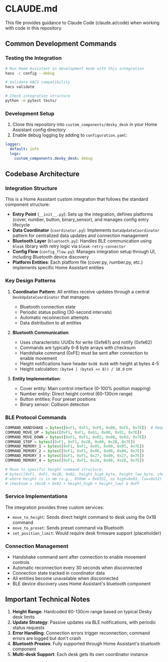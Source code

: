 # CLAUDE.md

This file provides guidance to Claude Code (claude.ai/code) when working with code in this repository.

## Common Development Commands

### Testing the Integration
```bash
# Run Home Assistant in development mode with this integration
hass -c config --debug

# Validate HACS compatibility
hacs validate

# Check integration structure
python -m pytest tests/
```

### Development Setup
1. Clone this repository into `custom_components/desky_desk` in your Home Assistant config directory
2. Enable debug logging by adding to `configuration.yaml`:
```yaml
logger:
  default: info
  logs:
    custom_components.desky_desk: debug
```

## Codebase Architecture

### Integration Structure
This is a Home Assistant custom integration that follows the standard component structure:

- **Entry Point** (`__init__.py`): Sets up the integration, defines platforms (cover, number, button, binary_sensor), and manages config entry lifecycle
- **Data Coordinator** (`coordinator.py`): Implements `DataUpdateCoordinator` pattern for centralized data updates and connection management
- **Bluetooth Layer** (`bluetooth.py`): Handles BLE communication using `bleak` library with retry logic via `bleak-retry-connector`
- **Config Flow** (`config_flow.py`): Manages integration setup through UI, including Bluetooth device discovery
- **Platform Entities**: Each platform file (cover.py, number.py, etc.) implements specific Home Assistant entities

### Key Design Patterns

1. **Coordinator Pattern**: All entities receive updates through a central `DeskUpdateCoordinator` that manages:
   - Bluetooth connection state
   - Periodic status polling (30-second intervals)
   - Automatic reconnection attempts
   - Data distribution to all entities

2. **Bluetooth Communication**:
   - Uses characteristic UUIDs for write (0xfe61) and notify (0xfe62)
   - Commands are typically 6-8 byte arrays with checksum
   - Handshake command (0xFE) must be sent after connection to enable movement
   - Height notifications have header `0x98 0x98` with height at bytes 4-5
   - Height calculation: `(byte4 | (byte5 << 8)) / 10.0` cm

3. **Entity Implementation**:
   - Cover entity: Main control interface (0-100% position mapping)
   - Number entity: Direct height control (60-130cm range)
   - Button entities: Four preset positions
   - Binary sensor: Collision detection

### BLE Protocol Commands
```python
COMMAND_HANDSHAKE = bytes([0xF1, 0xF1, 0xFE, 0x00, 0xFE, 0x7E])  # Required initialization
COMMAND_MOVE_UP = bytes([0xF1, 0xF1, 0x01, 0x00, 0x01, 0x7E])
COMMAND_MOVE_DOWN = bytes([0xF1, 0xF1, 0x02, 0x00, 0x02, 0x7E])
COMMAND_STOP = bytes([0xF1, 0xF1, 0x2B, 0x00, 0x2B, 0x7E])
COMMAND_MEMORY_1 = bytes([0xF1, 0xF1, 0x05, 0x00, 0x05, 0x7E])
COMMAND_MEMORY_2 = bytes([0xF1, 0xF1, 0x06, 0x00, 0x06, 0x7E])
COMMAND_MEMORY_3 = bytes([0xF1, 0xF1, 0x27, 0x00, 0x27, 0x7E])
COMMAND_MEMORY_4 = bytes([0xF1, 0xF1, 0x28, 0x00, 0x28, 0x7E])

# Move to specific height command structure:
# bytes([0xF1, 0xF1, 0x1B, 0x02, height_high_byte, height_low_byte, checksum, 0x7E])
# where height is in mm (e.g., 850mm = 0x0352, so high=0x03, low=0x52)
# checksum = (0x1B + 0x02 + height_high + height_low) & 0xFF
```

### Service Implementations
The integration provides three custom services:
- `move_to_height`: Sends direct height command to desk using the 0x1B command
- `move_to_preset`: Sends preset command via Bluetooth
- `set_position_limit`: Would require desk firmware support (placeholder)

### Connection Management
- Handshake command sent after connection to enable movement controls
- Automatic reconnection every 30 seconds when disconnected
- Connection state tracked in coordinator data
- All entities become unavailable when disconnected
- BLE device discovery uses Home Assistant's bluetooth component

## Important Technical Notes

1. **Height Range**: Hardcoded 60-130cm range based on typical Desky desk limits
2. **Update Strategy**: Passive updates via BLE notifications, with periodic status requests
3. **Error Handling**: Connection errors trigger reconnection; command errors are logged but don't crash
4. **Bluetooth Proxies**: Fully supported through Home Assistant's bluetooth component
5. **Multi-desk Support**: Each desk gets its own coordinator instance